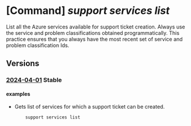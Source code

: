 # [Command] _support services list_

List all the Azure services available for support ticket creation. Always use the service and problem classifications obtained programmatically. This practice ensures that you always have the most recent set of service and problem classification Ids.

## Versions

### [2024-04-01](/Resources/mgmt-plane/L3Byb3ZpZGVycy9taWNyb3NvZnQuc3VwcG9ydC9zZXJ2aWNlcw==/2024-04-01.xml) **Stable**

<!-- mgmt-plane /providers/microsoft.support/services 2024-04-01 -->

#### examples

- Gets list of services for which a support ticket can be created.
    ```bash
        support services list
    ```
